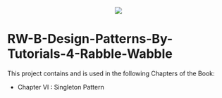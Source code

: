 <p align="center"> 
  <img src="https://user-images.githubusercontent.com/101375461/158211662-e394008f-0d71-411a-b8bd-8e9c8ed8914b.png" />
</p>

# RW-B-Design-Patterns-By-Tutorials-4-Rabble-Wabble

This project contains and is used in the following Chapters of the Book: 
- Chapter VI : Singleton Pattern
